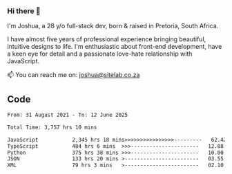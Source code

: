 ### Hi there 👋

I'm Joshua, a 28 y/o full-stack dev, born & raised in Pretoria, South Africa. 

I have almost five years of professional experience bringing beautiful, intuitive designs to life. I'm enthusiastic about front-end development, have a keen eye for detail and a passionate love-hate relationship with JavaScript.

📫 You can reach me on: joshua@sitelab.co.za

## **Code**

<!--START_SECTION:waka-->

```txt
From: 31 August 2021 - To: 12 June 2025

Total Time: 3,757 hrs 10 mins

JavaScript           2,345 hrs 18 mins>>>>>>>>>>>>>>>>---------   62.42 %
TypeScript           484 hrs 6 mins  >>>----------------------   12.88 %
Python               375 hrs 38 mins >>>----------------------   10.00 %
JSON                 133 hrs 20 mins >------------------------   03.55 %
XML                  79 hrs 3 mins   >------------------------   02.10 %
```

<!--END_SECTION:waka-->
